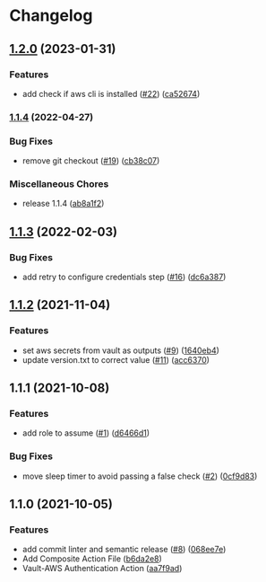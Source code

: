 # Changelog

## [1.2.0](https://github.com/HomeXLabs/vault-aws-authentication/compare/v1.1.4...v1.2.0) (2023-01-31)


### Features

* add check if aws cli is installed ([#22](https://github.com/HomeXLabs/vault-aws-authentication/issues/22)) ([ca52674](https://github.com/HomeXLabs/vault-aws-authentication/commit/ca5267414b4b0de62ceda1e9b58b7de3ebcbcf4a))

### [1.1.4](https://github.com/HomeXLabs/vault-aws-authentication/compare/v1.1.3...v1.1.4) (2022-04-27)


### Bug Fixes

* remove git checkout ([#19](https://github.com/HomeXLabs/vault-aws-authentication/issues/19)) ([cb38c07](https://github.com/HomeXLabs/vault-aws-authentication/commit/cb38c07a5fcabcf1efbfce0bd3fc31931ca6277e))


### Miscellaneous Chores

* release 1.1.4 ([ab8a1f2](https://github.com/HomeXLabs/vault-aws-authentication/commit/ab8a1f25250fec1bad5b896f933fb1e896bf2a40))

## [1.1.3](https://www.github.com/HomeXLabs/vault-aws-authentication/compare/v1.1.2...v1.1.3) (2022-02-03)


### Bug Fixes

* add retry to configure credentials step ([#16](https://www.github.com/HomeXLabs/vault-aws-authentication/issues/16)) ([dc6a387](https://www.github.com/HomeXLabs/vault-aws-authentication/commit/dc6a3874e05ab79136337a30427a57c27cecd453))

## [1.1.2](https://www.github.com/HomeXLabs/vault-aws-authentication/compare/v1.1.1...v1.1.2) (2021-11-04)


### Features

* set aws secrets from vault as outputs ([#9](https://www.github.com/HomeXLabs/vault-aws-authentication/issues/9)) ([1640eb4](https://www.github.com/HomeXLabs/vault-aws-authentication/commit/1640eb4d12673abf172796faca8e91534c8a5c71))
* update version.txt to correct value ([#11](https://www.github.com/HomeXLabs/vault-aws-authentication/issues/11)) ([acc6370](https://www.github.com/HomeXLabs/vault-aws-authentication/commit/acc63707add329f4a185f321311fbec0365a1dfb))

## 1.1.1 (2021-10-08)


### Features

* add role to assume ([#1](https://www.github.com/HomeXLabs/vault-aws-auth/issues/1)) ([d6466d1](https://www.github.com/HomeXLabs/vault-aws-auth/commit/d6466d132ec83d74c9d629db83590fec3bbefc3a))


### Bug Fixes

* move sleep timer to avoid passing a false check ([#2](https://www.github.com/HomeXLabs/vault-aws-auth/issues/2)) ([0cf9d83](https://www.github.com/HomeXLabs/vault-aws-auth/commit/0cf9d834eb6c39f1545d0cca487e38eeb2ea4015))

## 1.1.0 (2021-10-05)


### Features

* add commit linter and semantic release ([#8](https://www.github.com/HomeXLabs/vault-aws-auth/issues/8)) ([068ee7e](https://www.github.com/HomeXLabs/vault-aws-auth/commit/068ee7e27ae3ed427d61e9be25544a14bd753c28))
* Add Composite Action File ([b6da2e8](https://www.github.com/HomeXLabs/vault-aws-auth/commit/b6da2e8d844261bb409eccce4d95774e61c63ad1))
* Vault-AWS Authentication Action ([aa7f9ad](https://www.github.com/HomeXLabs/vault-aws-auth/commit/aa7f9ad326a0479469230698bc065bb326fc1b32))

